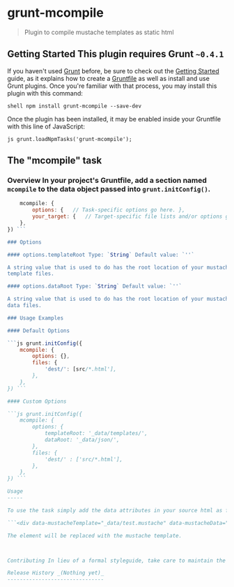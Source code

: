 grunt-mcompile
==============

>   Plugin to compile mustache templates as static html

Getting Started This plugin requires Grunt `~0.4.1`
---------------------------------------------------

If you haven't used [Grunt](<http://gruntjs.com/>) before, be sure to check out
the [Getting Started](<http://gruntjs.com/getting-started>) guide, as it
explains how to create a [Gruntfile](<http://gruntjs.com/sample-gruntfile>) as
well as install and use Grunt plugins. Once you're familiar with that process,
you may install this plugin with this command:

```shell npm install grunt-mcompile --save-dev ```

Once the plugin has been installed, it may be enabled inside your Gruntfile with
this line of JavaScript:

```js grunt.loadNpmTasks('grunt-mcompile'); ```

The "mcompile" task
-------------------

### Overview In your project's Gruntfile, add a section named `mcompile` to the data object passed into `grunt.initConfig()`.

```js grunt.initConfig({
	mcompile: {
		options: {   // Task-specific options go here. },
		your_target: {   // Target-specific file lists and/or options go here. },
	},
}) ```

### Options

#### options.templateRoot Type: `String` Default value: `''`

A string value that is used to do has the root location of your mustache
template files.

#### options.dataRoot Type: `String` Default value: `''`

A string value that is used to do has the root location of your mustache
data files.

### Usage Examples

#### Default Options

```js grunt.initConfig({
	mcompile: {
		options: {},
		files: {
			'dest/': [src/*.html'],
		},
	},
}) ```

#### Custom Options

```js grunt.initConfig({
	mcompile: {
		options: {
			templateRoot: '_data/templates/',
			dataRoot: '_data/json/',
		},
		files: {
			'dest/' : ['src/*.html'],
		},
	},
}) ```

Usage
-----

To use the task simply add the data attributes in your source html as follows.

```<div data-mustacheTemplate="_data/test.mustache" data-mustacheData="_data/test.json">No JS data</div>```

The element will be replaced with the mustache template.



Contributing In lieu of a formal styleguide, take care to maintain the existing coding style. Add unit tests for any new or changed functionality. Lint and test your code using [Grunt](<http://gruntjs.com/>).

Release History _(Nothing yet)_
-------------------------------
